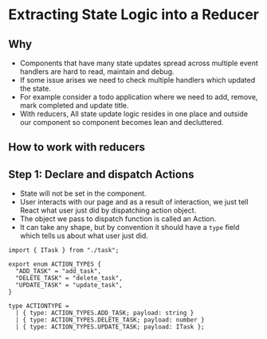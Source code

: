 # Extracting State Logic into a Reducer

## Why

- Components that have many state updates spread across multiple event handlers are hard to read, maintain and debug.
- If some issue arises we need to check multiple handlers which updated the state.
- For example consider a todo application where we need to add, remove, mark completed and update title.
- With reducers, All state update logic resides in one place and outside our component so component becomes lean and decluttered.


## How to work with reducers

## Step 1: Declare and dispatch Actions

- State will not be set in the component.
- User interacts with our page and as a result of interaction, we just tell React what user just did by dispatching action object.
- The object we pass to dispatch function is called an Action.
- It can take any shape, but by convention it should have a `type` field which tells us about what user just did.

```tsx
import { ITask } from "./task";

export enum ACTION_TYPES {
  "ADD_TASK" = "add_task",
  "DELETE_TASK" = "delete_task",
  "UPDATE_TASK" = "update_task",
}

type ACTIONTYPE =
  | { type: ACTION_TYPES.ADD_TASK; payload: string }
  | { type: ACTION_TYPES.DELETE_TASK; payload: number }
  | { type: ACTION_TYPES.UPDATE_TASK; payload: ITask };

```

